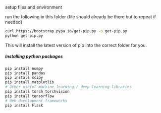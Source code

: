setup files and environment

run the following in this folder (file should already be there but to repeat if needed)

```bash
curl https://bootstrap.pypa.io/get-pip.py -o get-pip.py
python get-pip.py
```

This will install the latest version of pip into the correct folder for you.

##### Installing python packages

```bash
pip install numpy
pip install pandas
pip install scipy
pip install matplotlib
# Other useful machine learning / deep learning libraries
pip install torch torchvision
pip install tensorflow
# Web development frameworks
pip install Flask
